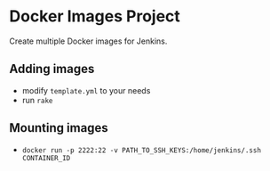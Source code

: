 # Docker Images Project

Create multiple Docker images for Jenkins.

## Adding images

- modify `template.yml` to your needs
- run `rake`

## Mounting images

- `docker run -p 2222:22 -v PATH_TO_SSH_KEYS:/home/jenkins/.ssh CONTAINER_ID`

